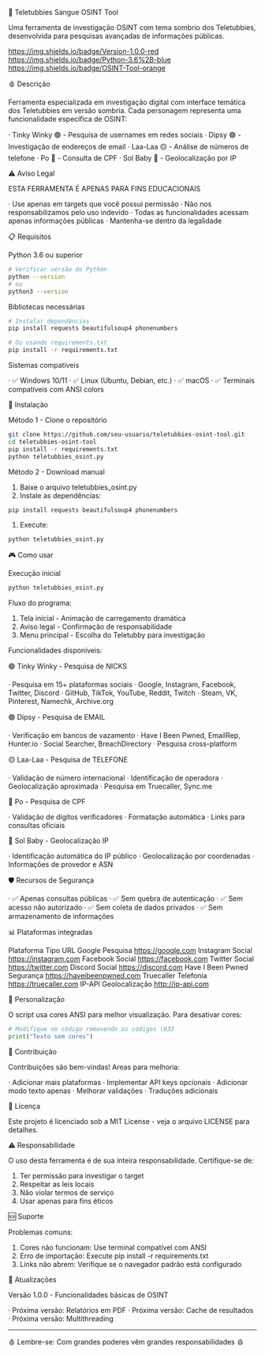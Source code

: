 🔪 Teletubbies Sangue OSINT Tool

Uma ferramenta de investigação OSINT com tema sombrio dos Teletubbies, desenvolvida para pesquisas avançadas de informações públicas.

https://img.shields.io/badge/Version-1.0.0-red https://img.shields.io/badge/Python-3.6%2B-blue https://img.shields.io/badge/OSINT-Tool-orange

🩸 Descrição

Ferramenta especializada em investigação digital com interface temática dos Teletubbies em versão sombria. Cada personagem representa uma funcionalidade específica de OSINT:

· Tinky Winky 🟣 - Pesquisa de usernames em redes sociais
· Dipsy 🟢 - Investigação de endereços de email
· Laa-Laa 🟡 - Análise de números de telefone
· Po 🔴 - Consulta de CPF
· Sol Baby 🔵 - Geolocalização por IP

⚠️ Aviso Legal

ESTA FERRAMENTA É APENAS PARA FINS EDUCACIONAIS

· Use apenas em targets que você possui permissão
· Não nos responsabilizamos pelo uso indevido
· Todas as funcionalidades acessam apenas informações públicas
· Mantenha-se dentro da legalidade

📋 Requisitos

Python 3.6 ou superior

```bash
# Verificar versão do Python
python --version
# ou
python3 --version
```

Bibliotecas necessárias

```bash
# Instalar dependências
pip install requests beautifulsoup4 phonenumbers

# Ou usando requirements.txt
pip install -r requirements.txt
```

Sistemas compatíveis

· ✅ Windows 10/11
· ✅ Linux (Ubuntu, Debian, etc.)
· ✅ macOS
· ✅ Terminais compatíveis com ANSI colors

🚀 Instalação

Método 1 - Clone o repositório

```bash
git clone https://github.com/seu-usuario/teletubbies-osint-tool.git
cd teletubbies-osint-tool
pip install -r requirements.txt
python teletubbies_osint.py
```

Método 2 - Download manual

1. Baixe o arquivo teletubbies_osint.py
2. Instale as dependências:

```bash
pip install requests beautifulsoup4 phonenumbers
```

1. Execute:

```bash
python teletubbies_osint.py
```

🎮 Como usar

Execução inicial

```bash
python teletubbies_osint.py
```

Fluxo do programa:

1. Tela inicial - Animação de carregamento dramática
2. Aviso legal - Confirmação de responsabilidade
3. Menu principal - Escolha do Teletubby para investigação

Funcionalidades disponíveis:

🟣 Tinky Winky - Pesquisa de NICKS

· Pesquisa em 15+ plataformas sociais
· Google, Instagram, Facebook, Twitter, Discord
· GitHub, TikTok, YouTube, Reddit, Twitch
· Steam, VK, Pinterest, Namechk, Archive.org

🟢 Dipsy - Pesquisa de EMAIL

· Verificação em bancos de vazamento
· Have I Been Pwned, EmailRep, Hunter.io
· Social Searcher, BreachDirectory
· Pesquisa cross-platform

🟡 Laa-Laa - Pesquisa de TELEFONE

· Validação de número internacional
· Identificação de operadora
· Geolocalização aproximada
· Pesquisa em Truecaller, Sync.me

🔴 Po - Pesquisa de CPF

· Validação de dígitos verificadores
· Formatação automática
· Links para consultas oficiais

🔵 Sol Baby - Geolocalização IP

· Identificação automática do IP público
· Geolocalização por coordenadas
· Informações de provedor e ASN

🛡️ Recursos de Segurança

· ✅ Apenas consultas públicas
· ✅ Sem quebra de autenticação
· ✅ Sem acesso não autorizado
· ✅ Sem coleta de dados privados
· ✅ Sem armazenamento de informações

📊 Plataformas integradas

Plataforma Tipo URL
Google Pesquisa https://google.com
Instagram Social https://instagram.com
Facebook Social https://facebook.com
Twitter Social https://twitter.com
Discord Social https://discord.com
Have I Been Pwned Segurança https://haveibeenpwned.com
Truecaller Telefonia https://truecaller.com
IP-API Geolocalização http://ip-api.com

🎨 Personalização

O script usa cores ANSI para melhor visualização. Para desativar cores:

```python
# Modifique no código removendo os códigos \033
print("Texto sem cores")
```

🤝 Contribuição

Contribuições são bem-vindas! Areas para melhoria:

· Adicionar mais plataformas
· Implementar API keys opcionais
· Adicionar modo texto apenas
· Melhorar validações
· Traduções adicionais

📝 Licença

Este projeto é licenciado sob a MIT License - veja o arquivo LICENSE para detalhes.

⚠️ Responsabilidade

O uso desta ferramenta é de sua inteira responsabilidade. Certifique-se de:

1. Ter permissão para investigar o target
2. Respeitar as leis locais
3. Não violar termos de serviço
4. Usar apenas para fins éticos

🆘 Suporte

Problemas comuns:

1. Cores não funcionam: Use terminal compatível com ANSI
2. Erro de importação: Execute pip install -r requirements.txt
3. Links não abrem: Verifique se o navegador padrão está configurado

🔄 Atualizações

Versão 1.0.0 - Funcionalidades básicas de OSINT

· Próxima versão: Relatórios em PDF
· Próxima versão: Cache de resultados
· Próxima versão: Multithreading

---

🩸 Lembre-se: Com grandes poderes vêm grandes responsabilidades 🩸
